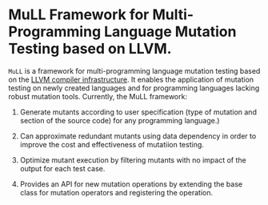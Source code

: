 # MuLL Framework for Multi-Programming Language Mutation Testing based on LLVM.

```MuLL``` is a framework for multi-programming language mutation testing based on the [LLVM compiler infrastructure](http://llvm.org/). It enables the application of mutation testing on newly created languages and for programming languages lacking robust mutation tools. Currently, the MuLL framework:

1. Generate mutants according to user specification (type of mutation and section of the source code) for any programming language.)

2. Can approximate redundant mutants using data dependency in order to improve the cost and effectiveness of mutatiion testing.

3. Optimize mutant execution by filtering mutants with no impact of the output for each test case.

4. Provides an API for new mutation operations by extending the base class for mutation operators and registering the operation.

